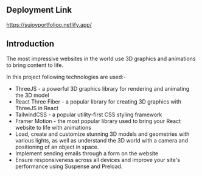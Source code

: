 ## Deployment Link
https://sujoyportfolioo.netlify.app/

## Introduction
The most impressive websites in the world use 3D graphics and animations to bring content to life. 
 
In this project following technologies are used:-
- ThreeJS - a powerful 3D graphics library for rendering and animating the 3D model
- React Three Fiber - a popular library for creating 3D graphics with ThreeJS in React
- TailwindCSS - a popular utility-first CSS styling framework
- Framer Motion - the most popular library used to bring your React website to life with animations
- Load, create and customize stunning 3D models and geometries with various lights, as well as understand the 3D world with a camera and positioning of an object in space.
- Implement sending emails through a form on the website
- Ensure responsiveness across all devices and improve your site's performance using Suspense and Preload.


